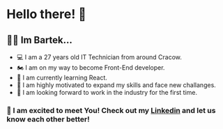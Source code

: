 # Hello there! 👋

## 🐱‍👤 Im Bartek...

- 💻 I am a 27 years old IT Technician from around Cracow.
- 🏍 I am on my way to become Front-End developer.
- 🚀 I am currently learning React.
- 😤 I am highly motivated to expand my skills and face new challanges.
- 🤟 I am looking forward to work in the industry for the first time.

### 🤝 I am excited to meet You! Check out my [Linkedin](https://www.linkedin.com/in/szczotkowskibartlomiej/) and let us know each other better!
